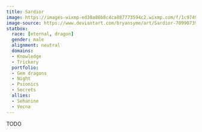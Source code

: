 ```yaml
---
title: Sardior
image: https://images-wixmp-ed30a86b8c4ca887773594c2.wixmp.com/f/1c974924-6b69-45e1-9b1a-3b3e3bc66c17/dbqns1u-309abe32-e6c4-4c65-8e6c-4ae198771baa.jpg/v1/fill/w_1024,h_1392,q_75,strp/sardior_by_bryansyme_dbqns1u-fullview.jpg?token=eyJ0eXAiOiJKV1QiLCJhbGciOiJIUzI1NiJ9.eyJzdWIiOiJ1cm46YXBwOjdlMGQxODg5ODIyNjQzNzNhNWYwZDQxNWVhMGQyNmUwIiwiaXNzIjoidXJuOmFwcDo3ZTBkMTg4OTgyMjY0MzczYTVmMGQ0MTVlYTBkMjZlMCIsIm9iaiI6W1t7ImhlaWdodCI6Ijw9MTM5MiIsInBhdGgiOiJcL2ZcLzFjOTc0OTI0LTZiNjktNDVlMS05YjFhLTNiM2UzYmM2NmMxN1wvZGJxbnMxdS0zMDlhYmUzMi1lNmM0LTRjNjUtOGU2Yy00YWUxOTg3NzFiYWEuanBnIiwid2lkdGgiOiI8PTEwMjQifV1dLCJhdWQiOlsidXJuOnNlcnZpY2U6aW1hZ2Uub3BlcmF0aW9ucyJdfQ.zqZregRdKl5kBeWDigL0ixOUlkbDZGdhkMRverwgfUg
image-source: https://www.deviantart.com/bryansyme/art/Sardior-709907394
statbox:
  race: [eternal, dragon]
  gender: male
  alignment: neutral
  domains:
  - Knowledge
  - Trickery
  portfolio:
  - Gem dragons
  - Night
  - Psionics
  - Secrets
  allies:
  - Sehanine
  - Vecna
---
```


TODO
